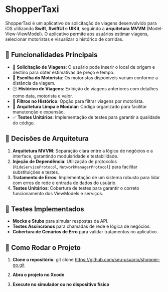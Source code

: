 # ShopperTaxi

ShopperTaxi é um aplicativo de solicitação de viagens desenvolvido para iOS utilizando **Swift**, **SwiftUI** e **UIKit**, seguindo a **arquitetura MVVM** (Model-View-ViewModel). O aplicativo permite aos usuários estimar viagens, selecionar motoristas e visualizar o histórico de corridas.

## 📌 Funcionalidades Principais

- 📍 **Solicitação de Viagens**: O usuário pode inserir o local de origem e destino para obter estimativas de preço e tempo.
- 🚗 **Escolha do Motorista**: Os motoristas disponíveis variam conforme a distância da viagem.
- 🕒 **Histórico de Viagens**: Exibição de viagens anteriores com detalhes como data, motorista e valor.
- 🔎 **Filtros no Histórico**: Opção para filtrar viagens por motorista.
- 🚀 **Arquitetura Limpa e Modular**: Código organizado para facilitar manutenção e expansão.
- ✅ **Testes Unitários**: Implementação de testes para garantir a qualidade do código.

## 🔧 Decisões de Arquitetura

1. **Arquitetura MVVM**: Separação clara entre a lógica de negócios e a interface, garantindo modularidade e testabilidade.
2. **Injeção de Dependência**: Utilização de protocolos (`RideServiceProtocol`, `NetworkManagerProtocol`) para facilitar substituições e testes.
3. **Tratamento de Erros**: Implementação de um sistema robusto para lidar com erros de rede e entrada de dados do usuário.
4. **Testes Unitários**: Cobertura de testes para garantir o correto funcionamento dos ViewModels e serviços.

## 🧪 Testes Implementados

- **Mocks e Stubs** para simular respostas da API.
- **Testes Assíncronos** para chamadas de rede e lógica de negócios.
- **Cobertura de Cenários de Erro** para validar tratamentos no aplicativo.

## 🚀 Como Rodar o Projeto

1. **Clone o repositório**:
   git clone https://github.com/seu-usuario/shopper-go.git

2. **Abra o projeto no Xcode** 

3. **Execute no simulador ou no dispositivo físico**
